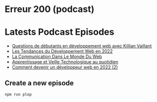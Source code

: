 # Erreur 200 (podcast)

# Latests Podcast Episodes

<!-- BLOG-POST-LIST:START -->

- [Questions de débutants en développement web avec Killian Vaillant](https://erreur200.com/questions-de-debutants-en-developpement-web-avec-killian-vaillant)
- [Les Tendances du Développement Web en 2022](https://erreur200.com/les-tendances-du-developpement-web-en-2022)
- [La Communication Dans Le Monde Du Web](https://erreur200.com/la-communication-dans-le-monde-du-web)
- [Apprentissage et Veille Technologique au quotidien](https://erreur200.com/apprentissage-et-veille-technologique-au-quotidien)
- [Comment devenir un développeur web en 2022 &lpar;2&rpar;](https://erreur200.com/devenir-developpeur-web-2022-2)
<!-- BLOG-POST-LIST:END -->

## Create a new episode

```bash
npm run plop
```
